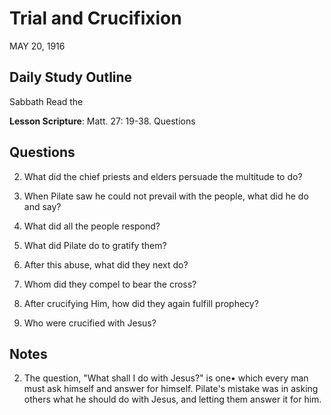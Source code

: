 # Trial and Crucifixion
MAY 20, 1916

## Daily Study Outline

Sabbath Read the

**Lesson Scripture**: Matt. 27: 19-38. Questions

## Questions

2. What did the chief priests and elders persuade the multitude to do? 

9. When Pilate saw he could not prevail with the people, what did he do and say? 

10. What did all the people respond? 

11. What did Pilate do to gratify them? 

14. After this abuse, what did they next do? 

15. Whom did they compel to bear the cross? 

17. After crucifying Him, how did they again fulfill prophecy? 

19. Who were crucified with Jesus? 

## Notes

2. The question, "What shall I do with Jesus?" is one• which every man must ask himself and answer for himself. Pilate's mistake was in asking others what he should do with Jesus, and letting them answer it for him.
